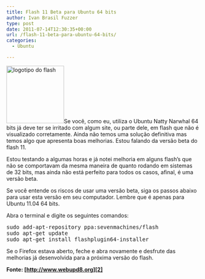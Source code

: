```yaml
---
title: Flash 11 Beta para Ubuntu 64 bits
author: Ivan Brasil Fuzzer
type: post
date: 2011-07-14T12:30:35+00:00
url: /flash-11-beta-para-ubuntu-64-bits/
categories:
  - Ubuntu

---
```

[<img class="alignleft size-thumbnail wp-image-2418" title="flash" src="http://www.ubuntero.com.br/wp-content/uploads/2011/07/flash-150x150.jpg" alt="logotipo do flash" width="150" height="150" />][1]Se você, como eu, utiliza o Ubuntu Natty Narwhal 64 bits já deve ter se irritado com algum site, ou parte dele, em flash que não é visualizado corretamente. Ainda não temos uma solução definitiva mas temos algo que apresenta boas melhorias. Estou falando da versão beta do flash 11.

Estou testando a algumas horas e já notei melhoria em alguns flash&#8217;s que não se comportavam da mesma maneira de quanto rodando em sistemas de 32 bits, mas ainda não está perfeito para todos os casos, afinal, é uma versão beta.

Se você entende os riscos de usar uma versão beta, siga os passos abaixo para usar esta versão em seu computador. Lembre que é apenas para Ubuntu 11.04 64 bits.

Abra o terminal e digite os seguintes comandos:

<pre class="brush:shell">sudo add-apt-repository ppa:sevenmachines/flash
sudo apt-get update
sudo apt-get install flashplugin64-installer</pre>

Se o Firefox estava aberto, feche e abra novamente e desfrute das melhorias já desenvolvida para a próxima versão do flash.

**Fonte: [http://www.webupd8.org][2]**

 [1]: http://www.ubuntero.com.br/wp-content/uploads/2011/07/flash.jpg
 [2]: http://www.webupd8.org/2011/07/adobe-releases-flash-player-11-beta.html